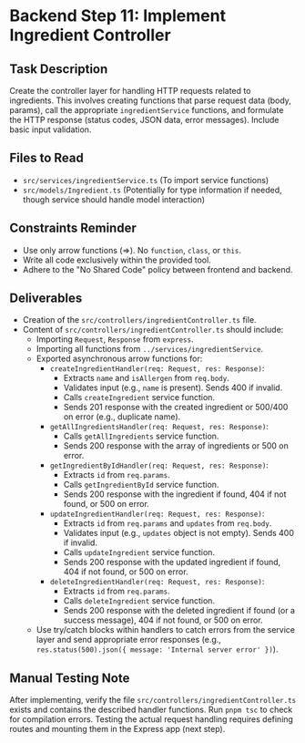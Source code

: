 # Backend Step 11: Implement Ingredient Controller

## Task Description
Create the controller layer for handling HTTP requests related to ingredients. This involves creating functions that parse request data (body, params), call the appropriate `ingredientService` functions, and formulate the HTTP response (status codes, JSON data, error messages). Include basic input validation.

## Files to Read
*   `src/services/ingredientService.ts` (To import service functions)
*   `src/models/Ingredient.ts` (Potentially for type information if needed, though service should handle model interaction)

## Constraints Reminder
*   Use only arrow functions (=>). No `function`, `class`, or `this`.
*   Write all code exclusively within the provided tool.
*   Adhere to the "No Shared Code" policy between frontend and backend.

## Deliverables
*   Creation of the `src/controllers/ingredientController.ts` file.
*   Content of `src/controllers/ingredientController.ts` should include:
    *   Importing `Request`, `Response` from `express`.
    *   Importing all functions from `../services/ingredientService`.
    *   Exported asynchronous arrow functions for:
        *   `createIngredientHandler(req: Request, res: Response)`:
            *   Extracts `name` and `isAllergen` from `req.body`.
            *   Validates input (e.g., `name` is present). Sends 400 if invalid.
            *   Calls `createIngredient` service function.
            *   Sends 201 response with the created ingredient or 500/400 on error (e.g., duplicate name).
        *   `getAllIngredientsHandler(req: Request, res: Response)`:
            *   Calls `getAllIngredients` service function.
            *   Sends 200 response with the array of ingredients or 500 on error.
        *   `getIngredientByIdHandler(req: Request, res: Response)`:
            *   Extracts `id` from `req.params`.
            *   Calls `getIngredientById` service function.
            *   Sends 200 response with the ingredient if found, 404 if not found, or 500 on error.
        *   `updateIngredientHandler(req: Request, res: Response)`:
            *   Extracts `id` from `req.params` and `updates` from `req.body`.
            *   Validates input (e.g., `updates` object is not empty). Sends 400 if invalid.
            *   Calls `updateIngredient` service function.
            *   Sends 200 response with the updated ingredient if found, 404 if not found, or 500 on error.
        *   `deleteIngredientHandler(req: Request, res: Response)`:
            *   Extracts `id` from `req.params`.
            *   Calls `deleteIngredient` service function.
            *   Sends 200 response with the deleted ingredient if found (or a success message), 404 if not found, or 500 on error.
    *   Use try/catch blocks within handlers to catch errors from the service layer and send appropriate error responses (e.g., `res.status(500).json({ message: 'Internal server error' })`).

## Manual Testing Note
After implementing, verify the file `src/controllers/ingredientController.ts` exists and contains the described handler functions. Run `pnpm tsc` to check for compilation errors. Testing the actual request handling requires defining routes and mounting them in the Express app (next step).